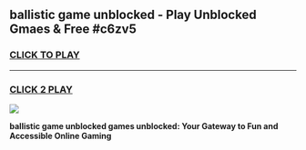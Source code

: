 
## ballistic game unblocked - Play Unblocked Gmaes & Free #c6zv5
<h3>
<a href="https://news.freeplayer.one?title=ballistic_game_unblocked&ref=26F">CLICK TO PLAY</a></h3>
<hr>

<h3>
<a href="https://news.freeplayer.one?title=ballistic_game_unblocked&ref=26F">CLICK 2 PLAY</a>
  
</h3>

<a href="https://news.freeplayer.one?title=ballistic_game_unblocked&ref=26F/"><img src="https://clearcache.store/games.png"></a>


**ballistic game unblocked games unblocked: Your Gateway to Fun and Accessible Online Gaming**
